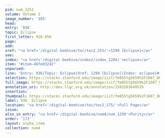 ```yaml
---
pid: num_1251
volume: Volume 2
image_number: '185'
head: 
entry: '936'
topic: Eclipse
first_letter: 926-950
page: 
add: 
xref: "<a href='/digital-beehive/toc/toc2_253/'>1299 [Eclipse]</a>"
see: 
index: "<a href='/digital-beehive/index2/index_1204/'>eclipse</a>"
item: "#item-46fe03242"
unparsed: 
line: 'Entry: 936|Topic: Eclipse|Xref: 1299 [Eclipse]|Index: eclipse|#item-46fe03242'
selection: https://stacks.stanford.edu/image/iiif/fm855tg5659%2F1607_0652/409,694,2828,627/full/0/default.jpg
full_image: https://stacks.stanford.edu/image/iiif/fm855tg5659%2F1607_0652/full/full/0/default.jpg
annotation_uri: http://dev.llgc.org.uk/annotation/1583263649519
insertion: 
thumbnail: https://stacks.stanford.edu/image/iiif/fm855tg5659%2F1607_0652/409,694,600,180/250,/0/default.jpg
label: 936. Eclipse
location: "<a href='/digital-beehive/toc/toc2_175/'>Full Page</a>"
issue: 
also_in_entry: "<a href='/digital-beehive/num4/num_1250'>Purity</a>"
order: '173'
layout: alpha_item
collection: num4
---
```

